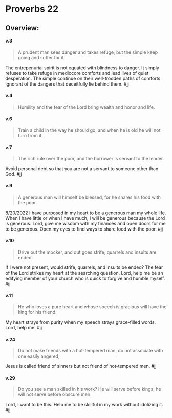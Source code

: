 # Proverbs 22

## Overview:


#### v.3
>A prudent man sees danger and takes refuge, but the simple keep going and suffer for it.

The entrepenurial spirit is not equated with blindness to danger. It simply refuses to take refuge in mediocore comforts and lead lives of quiet desperation. The simple continue on their well-trodden paths of comforts ignorant of the dangers that deceitfully lie behind them.
#jj 

#### v.4
>Humility and the fear of the Lord bring wealth and honor and life.

#### v.6
>Train a child in the way he should go, and when he is old he will not turn from it.

#### v.7
>The rich rule over the poor, and the borrower is servant to the leader.

Avoid personal debt so that you are not a servant to someone other than God.
#jj

#### v.9
>A generous man will himself be blessed, for he shares his food with the poor.

8/20/2022 I have purposed in my heart to be a generous man my whole life. When I have little or when I have much, I will be generous because the Lord is generous. Lord, give me wisdom with my finances and open doors for me to be generous. Open my eyes to find ways to share food with the poor.
#jj 

#### v.10
>Drive out the mocker, and out goes strife; quarrels and insults are ended.

If I were not present, would strife, quarrels, and insults be ended? The fear of the Lord strikes my heart at the searching question. Lord, help me be an edifying member of your church who is quick to forgive and humble myself.
#jj 

#### v.11
>He who loves a pure heart and whose speech is gracious will have the king for his friend.

My heart strays from purity when my speech strays grace-filled words. Lord, help me.
#jj 


#### v.24
>Do not make friends with a hot-tempered man, do not associate with one easily angered,

Jesus is called friend of sinners but not friend of hot-tempered men.
#jj 


#### v.29
>Do you see a man skilled in his work? He will serve before kings; he will not serve before obscure men.

Lord, I want to be this. Help me to be skillful in my work without idolizing it.
#jj 